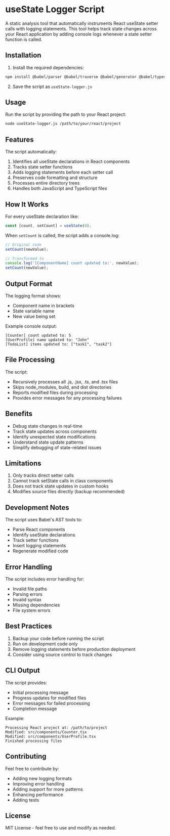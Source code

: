 # useState Logger Script

A static analysis tool that automatically instruments React useState setter calls with logging statements. This tool helps track state changes across your React application by adding console logs whenever a state setter function is called.

## Installation

1. Install the required dependencies:

```bash
npm install @babel/parser @babel/traverse @babel/generator @babel/types
```

2. Save the script as `useState-logger.js`

## Usage

Run the script by providing the path to your React project:

```bash
node useState-logger.js /path/to/your/react/project
```

## Features

The script automatically:

1. Identifies all useState declarations in React components
2. Tracks state setter functions
3. Adds logging statements before each setter call
4. Preserves code formatting and structure
5. Processes entire directory trees
6. Handles both JavaScript and TypeScript files

## How It Works

For every useState declaration like:

```javascript
const [count, setCount] = useState(0);
```

When `setCount` is called, the script adds a console.log:

```javascript
// Original code
setCount(newValue);

// Transformed to
console.log('[ComponentName] count updated to:', newValue);
setCount(newValue);
```

## Output Format

The logging format shows:

- Component name in brackets
- State variable name
- New value being set

Example console output:

```
[Counter] count updated to: 5
[UserProfile] name updated to: "John"
[TodoList] items updated to: ["task1", "task2"]
```

## File Processing

The script:

- Recursively processes all .js, .jsx, .ts, and .tsx files
- Skips node_modules, build, and dist directories
- Reports modified files during processing
- Provides error messages for any processing failures

## Benefits

- Debug state changes in real-time
- Track state updates across components
- Identify unexpected state modifications
- Understand state update patterns
- Simplify debugging of state-related issues

## Limitations

1. Only tracks direct setter calls
2. Cannot track setState calls in class components
3. Does not track state updates in custom hooks
4. Modifies source files directly (backup recommended)

## Development Notes

The script uses Babel's AST tools to:

- Parse React components
- Identify useState declarations
- Track setter functions
- Insert logging statements
- Regenerate modified code

## Error Handling

The script includes error handling for:

- Invalid file paths
- Parsing errors
- Invalid syntax
- Missing dependencies
- File system errors

## Best Practices

1. Backup your code before running the script
2. Run on development code only
3. Remove logging statements before production deployment
4. Consider using source control to track changes

## CLI Output

The script provides:

- Initial processing message
- Progress updates for modified files
- Error messages for failed processing
- Completion message

Example:

```
Processing React project at: /path/to/project
Modified: src/components/Counter.tsx
Modified: src/components/UserProfile.tsx
Finished processing files
```

## Contributing

Feel free to contribute by:

- Adding new logging formats
- Improving error handling
- Adding support for more patterns
- Enhancing performance
- Adding tests

## License

MIT License - feel free to use and modify as needed.
